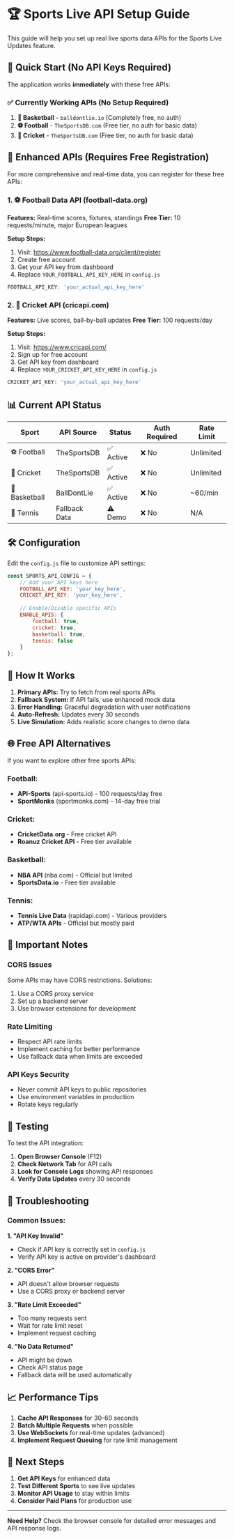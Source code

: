 # 🏆 Sports Live API Setup Guide

This guide will help you set up real live sports data APIs for the Sports Live Updates feature.

## 🚀 Quick Start (No API Keys Required)

The application works **immediately** with these free APIs:

### ✅ **Currently Working APIs (No Setup Required)**

1. **🏀 Basketball** - `balldontlie.io` (Completely free, no auth)
2. **⚽ Football** - `TheSportsDB.com` (Free tier, no auth for basic data)
3. **🏏 Cricket** - `TheSportsDB.com` (Free tier, no auth for basic data)

## 🔑 Enhanced APIs (Requires Free Registration)

For more comprehensive and real-time data, you can register for these free APIs:

### 1. **⚽ Football Data API** (football-data.org)

**Features:** Real-time scores, fixtures, standings
**Free Tier:** 10 requests/minute, major European leagues

**Setup Steps:**
1. Visit: https://www.football-data.org/client/register
2. Create free account
3. Get your API key from dashboard
4. Replace `YOUR_FOOTBALL_API_KEY_HERE` in `config.js`

```javascript
FOOTBALL_API_KEY: 'your_actual_api_key_here'
```

### 2. **🏏 Cricket API** (cricapi.com)

**Features:** Live scores, ball-by-ball updates
**Free Tier:** 100 requests/day

**Setup Steps:**
1. Visit: https://www.cricapi.com/
2. Sign up for free account
3. Get API key from dashboard
4. Replace `YOUR_CRICKET_API_KEY_HERE` in `config.js`

```javascript
CRICKET_API_KEY: 'your_actual_api_key_here'
```

## 📊 **Current API Status**

| Sport | API Source | Status | Auth Required | Rate Limit |
|-------|------------|--------|---------------|------------|
| ⚽ Football | TheSportsDB | ✅ Active | ❌ No | Unlimited |
| 🏏 Cricket | TheSportsDB | ✅ Active | ❌ No | Unlimited |
| 🏀 Basketball | BallDontLie | ✅ Active | ❌ No | ~60/min |
| 🎾 Tennis | Fallback Data | ⚠️ Demo | ❌ No | N/A |

## 🛠️ **Configuration**

Edit the `config.js` file to customize API settings:

```javascript
const SPORTS_API_CONFIG = {
    // Add your API keys here
    FOOTBALL_API_KEY: 'your_key_here',
    CRICKET_API_KEY: 'your_key_here',
    
    // Enable/Disable specific APIs
    ENABLE_APIS: {
        football: true,
        cricket: true,
        basketball: true,
        tennis: false
    }
};
```

## 🔄 **How It Works**

1. **Primary APIs:** Try to fetch from real sports APIs
2. **Fallback System:** If API fails, use enhanced mock data
3. **Error Handling:** Graceful degradation with user notifications
4. **Auto-Refresh:** Updates every 30 seconds
5. **Live Simulation:** Adds realistic score changes to demo data

## 🌐 **Free API Alternatives**

If you want to explore other free sports APIs:

### Football:
- **API-Sports** (api-sports.io) - 100 requests/day free
- **SportMonks** (sportmonks.com) - 14-day free trial

### Cricket:
- **CricketData.org** - Free cricket API
- **Roanuz Cricket API** - Free tier available

### Basketball:
- **NBA API** (nba.com) - Official but limited
- **SportsData.io** - Free tier available

### Tennis:
- **Tennis Live Data** (rapidapi.com) - Various providers
- **ATP/WTA APIs** - Official but mostly paid

## 🚨 **Important Notes**

### CORS Issues
Some APIs may have CORS restrictions. Solutions:
1. Use a CORS proxy service
2. Set up a backend server
3. Use browser extensions for development

### Rate Limiting
- Respect API rate limits
- Implement caching for better performance
- Use fallback data when limits are exceeded

### API Keys Security
- Never commit API keys to public repositories
- Use environment variables in production
- Rotate keys regularly

## 🧪 **Testing**

To test the API integration:

1. **Open Browser Console** (F12)
2. **Check Network Tab** for API calls
3. **Look for Console Logs** showing API responses
4. **Verify Data Updates** every 30 seconds

## 🔧 **Troubleshooting**

### Common Issues:

**1. "API Key Invalid"**
- Check if API key is correctly set in `config.js`
- Verify API key is active on provider's dashboard

**2. "CORS Error"**
- API doesn't allow browser requests
- Use a CORS proxy or backend server

**3. "Rate Limit Exceeded"**
- Too many requests sent
- Wait for rate limit reset
- Implement request caching

**4. "No Data Returned"**
- API might be down
- Check API status page
- Fallback data will be used automatically

## 📈 **Performance Tips**

1. **Cache API Responses** for 30-60 seconds
2. **Batch Multiple Requests** when possible
3. **Use WebSockets** for real-time updates (advanced)
4. **Implement Request Queuing** for rate limit management

## 🎯 **Next Steps**

1. **Get API Keys** for enhanced data
2. **Test Different Sports** to see live updates
3. **Monitor API Usage** to stay within limits
4. **Consider Paid Plans** for production use

---

**Need Help?** Check the browser console for detailed error messages and API response logs.
